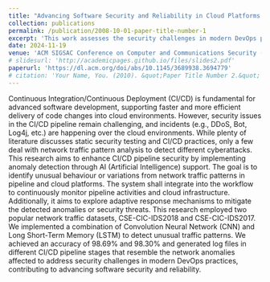 ```yaml
---
title: "Advancing Software Security and Reliability in Cloud Platforms through AI-based Anomaly Detection"
collection: publications
permalink: /publication/2008-10-01-paper-title-number-1
excerpt: 'This work assesses the security challenges in modern DevOps practices and focuses on detecting abnormal patterns in model deployment to enhance integrity of software delivery process.'
date: 2024-11-19
venue: 'ACM SIGSAC Conference on Computer and Communications Security (CCS'24)'
# slidesurl: 'http://academicpages.github.io/files/slides2.pdf'
paperurl: 'https://dl.acm.org/doi/abs/10.1145/3689938.3694779'
# citation: 'Your Name, You. (2010). &quot;Paper Title Number 2.&quot; <i>Journal 1</i>. 1(2).'
---
```


Continuous Integration/Continuous Deployment (CI/CD) is fundamental for advanced software development, supporting faster and more efficient delivery of code changes into cloud environments. However, security issues in the CI/CD pipeline remain challenging, and incidents (e.g., DDoS, Bot, Log4j, etc.) are happening over the cloud environments. While plenty of literature discusses static security testing and CI/CD practices, only a few deal with network traffic pattern analysis to detect different cyberattacks. This research aims to enhance CI/CD pipeline security by implementing anomaly detection through AI (Artificial Intelligence) support. The goal is to identify unusual behaviour or variations from network traffic patterns in pipeline and cloud platforms. The system shall integrate into the workflow to continuously monitor pipeline activities and cloud infrastructure. Additionally, it aims to explore adaptive response mechanisms to mitigate the detected anomalies or security threats. This research employed two popular network traffic datasets, CSE-CIC-IDS2018 and CSE-CIC-IDS2017. We implemented a combination of Convolution Neural Network (CNN) and Long Short-Term Memory (LSTM) to detect unusual traffic patterns. We achieved an accuracy of 98.69% and 98.30% and generated log files in different CI/CD pipeline stages that resemble the network anomalies affected to address security challenges in modern DevOps practices, contributing to advancing software security and reliability.